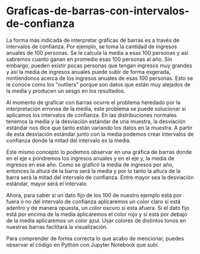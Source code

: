 # Graficas-de-barras-con-intervalos-de-confianza

La forma más indicada de interpretar gráficas de barras es a través de intervalos de confianza. Por ejemplo, se toma la cantidad de ingresos anuales de 100 personas. Se le 
calcula la media a esas 100 personas y así sabremos cuanto ganan en promedio esas 100 personas al año. Sin embargo, pueden existir pocas personas que tengan ingresos muy grandes 
y así la media de ingresos anuales puede subir de forma exgerada, mintiendonos acerca de los ingresos anuales de esas 100 personas. Esto se le conoce como los "outliers" porque 
son datos que están muy alejados de la media y producen un sesgo en los resultados.

Al momento de graficar con barras ocurre el problema heredado por la interpretación erronea de la media, este problema se puede solucionar si aplicamos los intervalos de 
confianza. En las distribuciones normales tenemos la media y la desviación estándar de una muestra, la desviación estándar nos dice que tanto están variando los datos en la
muestra. A partir de esta desviación estándar junto con la media podemos crear intervalos de confianza donde la mitad del intervalo es la media.

Este mismo concepto lo podemos observar en una gráfica de barras donde en el eje x pondremos los ingresos anuales y en el eje y, la media de ingresos en ese año. Como se graficó
la media de ingresos por año, entonces la altura de la barra será la media y por lo tanto la altura de la barra será la mitad del intervalo de confianza. Entre mayor sea la 
desviación estándar, mayor será el intervalo.

Ahora, para saber si un dato fijo de los 100 de nuestro ejemplo está por fuera o no del intervalo de confianza aplicaremos un color claro si está adentro y de manera opuesta, un 
color oscuro si esta afuera. Si el dato fijo está por encima de la media aplicaremos el color rojo y si está por debajo de la media aplicaremos un color azul. Usar colores
de distintos tonos en nuestras barras facilitará la visualización.

Para comprender de forma correcta lo que acabo de mencionar, puedes observar el código en Python con Jupyter Notebook que subí.
